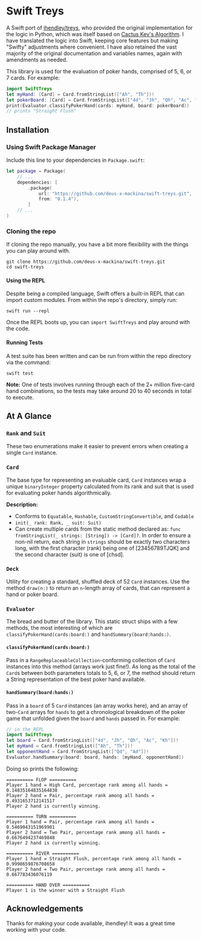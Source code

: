 # Swift Treys

A Swift port of [ihendley/treys](https://github.com/ihendley/treys/), who
provided the original implementation for the logic in Python, which was itself
based on [Cactus Kev's Algorithm](http://suffe.cool/poker/evaluator.html). I
have translated the logic into Swift, keeping core features but making "Swifty"
adjustments where convenient. I have also retained the vast majority of the
original documentation and variables names, again with amendments as needed.

This library is used for the evaluation of poker hands, comprised of 5, 6, or 7
cards. For example:

```swift
import SwiftTreys
let myHand: [Card] = Card.fromStringList(["Ah", "Th"])!
let pokerBoard: [Card] = Card.fromStringList(["4d", "Jh", "Qh", "Ac", "Kh"])!
print(Evaluator.classifyPokerHand(cards: myHand, board: pokerBoard))
// prints "Straight Flush"
```

## Installation

### Using Swift Package Manager

Include this line to your dependencies in `Package.swift`:

```swift
let package = Package(
    // ...
    dependencies: [
        .package(
            url: "https://github.com/deus-x-mackina/swift-treys.git",
            from: "0.1.4"),
        ]
    // ...
)
```

### Cloning the repo

If cloning the repo manually, you have a bit more flexibility with the things
you can play around with.

```shell script
git clone https://github.com/deus-x-mackina/swift-treys.git
cd swift-treys
```

#### Using the REPL

Despite being a compiled language, Swift offers a built-in REPL that can import
custom modules. From within the repo's directory, simply run:

```shell script
swift run --repl
```

Once the REPL boots up, you can `import SwiftTreys` and play around with the
code.

#### Running Tests

A test suite has been written and can be run from within the repo directory via
the command:

```shell script
swift test
```

**Note:** One of tests involves running through each of the 2+ million five-card
hand combinations, so the tests may take around 20 to 40 seconds in total to
execute.

## At A Glance

### `Rank` and `Suit`

These two enumerations make it easier to prevent errors when creating a single
`Card` instance.

### `Card`

The base type for representing an evaluable card, `Card` instances wrap a unique
`binaryInteger` property calculated from its rank and suit that is used for
evaluating poker hands algorithmically.

**Description:**

- Conforms to `Equatable`, `Hashable`, `CustomStringConvertible`, and `Codable`
- `init(_ rank: Rank, _ suit: Suit)`
- Can create multiple cards from the static method declared as:
  `func fromStringList(_ strings: [String]) -> [Card]?`. In order to ensure a
  non-nil return, each string in `strings` should be exactly two characters
  long, with the first character (rank) being one of [23456789TJQK] and the
  second character (suit) is one of [chsd].

### `Deck`

Utility for creating a standard, shuffled deck of 52 `Card` instances. Use the
method `draw(n:)` to return an `n`-length array of cards, that can represent a
hand or poker board.

### `Evaluator`

The bread and butter of the library. This static struct ships with a few
methods, the most interesting of which are `classifyPokerHand(cards:board:)` and
`handSummary(board:hands:)`.

#### `classifyPokerHand(cards:board:)`

Pass in a `RangeReplaceableCollection`-conforming collection of `Card` instances
into this method (arrays work just fine!). As long as the total of the `Card`s
between both parameters totals to 5, 6, or 7, the method should return a String
representation of the best poker hand available.

#### `handSummary(board:hands:)`

Pass in a `board` of 5 `Card` instances (an array works here), and an array of
two-`Card` arrays for `hands` to get a chronological breakdown of the poker game
that unfolded given the `board` and `hands` passed in. For example:

```swift
// in the REPL
import SwiftTreys
let board = Card.fromStringList(["4d", "Jh", "Qh", "Ac", "Kh"])!
let myHand = Card.fromStringList(["Ah", "Th"])!
let opponentHand = Card.fromStringList(["Qd", "Ad"])!
Evaluator.handSummary(board: board, hands: [myHand, opponentHand])
```

Doing so prints the following:

```
========== FLOP ==========
Player 1 hand = High Card, percentage rank among all hands = 0.14835164835164838
Player 2 hand = Pair, percentage rank among all hands = 0.4931653712141517
Player 2 hand is currently winning.

========== TURN ==========
Player 1 hand = Pair, percentage rank among all hands = 0.5469043151969981
Player 2 hand = Two Pair, percentage rank among all hands = 0.6676494237469848
Player 2 hand is currently winning.

========== RIVER ==========
Player 1 hand = Straight Flush, percentage rank among all hands = 0.9998659876708658
Player 2 hand = Two Pair, percentage rank among all hands = 0.667783436076119

========== HAND OVER ==========
Player 1 is the winner with a Straight Flush
```

## Acknowledgements

Thanks for making your code available, ihendley! It was a great time working
with your code.
